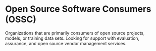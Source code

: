 #  Open Source Software Consumers (OSSC)
Organizations that are primarily consumers of open source projects, models, or training data sets. Looking for support with evaluation, assurance, and open source vendor management services.
